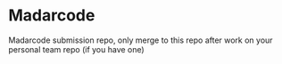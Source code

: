 # Madarcode
Madarcode submission repo, only merge to this repo after work on your personal team repo (if you have one)
